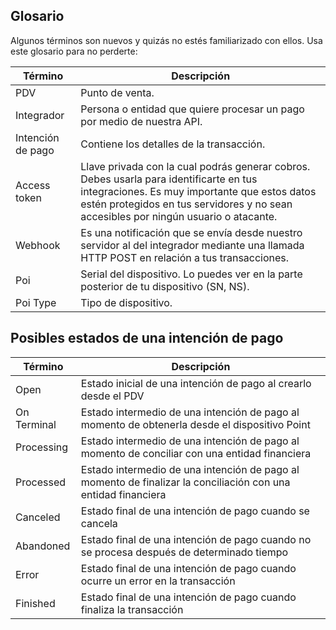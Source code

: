 ## Glosario

Algunos términos son nuevos y quizás no estés familiarizado con ellos. Usa este glosario para no perderte:

| Término | Descripción |
| --- | --- |
| PDV | Punto de venta.|
| Integrador | Persona o entidad que quiere procesar un pago por medio de nuestra API.|
| Intención de pago | Contiene los detalles de la transacción.|
| Access token | Llave privada con la cual podrás generar cobros. Debes usarla para identificarte en tus integraciones. Es muy importante que estos datos estén protegidos en tus servidores y no sean accesibles por ningún usuario o atacante. |
| Webhook | Es una notificación que se envía desde nuestro servidor al del integrador mediante una llamada HTTP POST en relación a tus transacciones. |
| Poi | Serial del dispositivo. Lo puedes ver en la parte posterior de tu dispositivo (SN, NS). |
| Poi Type | Tipo de dispositivo. |

## Posibles estados de una intención de pago

| Término | Descripción |
| --- | --- |
| Open | Estado inicial de una intención de pago al crearlo desde el PDV |
| On Terminal | Estado intermedio de una intención de pago al momento de obtenerla desde el dispositivo Point |
| Processing | Estado intermedio de una intención de pago al momento de conciliar con una entidad financiera |
| Processed | Estado intermedio de una intención de pago al momento de finalizar la conciliación con una entidad financiera |
| Canceled | Estado final de una intención de pago cuando se cancela |
| Abandoned | Estado final de una intención de pago cuando no se procesa después de determinado tiempo |
| Error | Estado final de una intención de pago cuando ocurre un error en la transacción |
| Finished | Estado final de una intención de pago cuando finaliza la transacción |